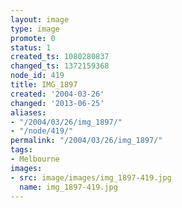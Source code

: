 ```yaml
---
layout: image
type: image
promote: 0
status: 1
created_ts: 1080280837
changed_ts: 1372159368
node_id: 419
title: IMG_1897
created: '2004-03-26'
changed: '2013-06-25'
aliases:
- "/2004/03/26/img_1897/"
- "/node/419/"
permalink: "/2004/03/26/img_1897/"
tags:
- Melbourne
images:
- src: image/images/img_1897-419.jpg
  name: img_1897-419.jpg
---
```


